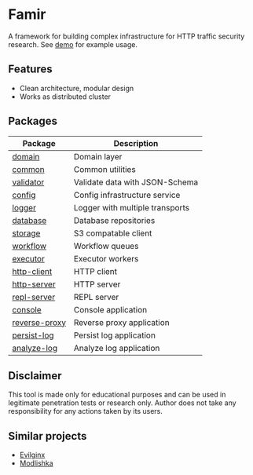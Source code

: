 # Famir

A framework for building complex infrastructure for HTTP traffic security research.
See [demo](https://github.com/bitnoize/famir-demo) for example usage.

Features
--------

- Clean architecture, modular design
- Works as distributed cluster

Packages
--------

| Package | Description |
| --- | --- |
| [domain](packages/domain) | Domain layer |
| [common](packages/common) | Common utilities |
| [validator](packages/validator) | Validate data with JSON-Schema |
| [config](packages/config) | Config infrastructure service |
| [logger](packages/logger) | Logger with multiple transports |
| [database](packages/database) | Database repositories |
| [storage](packages/storage) | S3 compatable client |
| [workflow](packages/workflow) | Workflow queues |
| [executor](packages/executor) | Executor workers |
| [http-client](packages/http-client) | HTTP client |
| [http-server](packages/http-server) | HTTP server |
| [repl-server](packages/repl-server) | REPL server |
| [console](packages/console) | Console application |
| [reverse-proxy](packages/reverse-proxy) | Reverse proxy application |
| [persist-log](packages/persist-log) | Persist log application |
| [analyze-log](packages/analyze-log) | Analyze log application |


Disclaimer
----------

This tool is made only for educational purposes and can be used in legitimate penetration tests or research only.
Author does not take any responsibility for any actions taken by its users.

Similar projects
----------------

- [Evilginx](https://github.com/kgretzky/evilginx2)
- [Modlishka](https://github.com/drk1wi/Modlishka)

